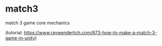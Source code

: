 # match3
match 3 game core mechanics

(tutorial: https://www.raywenderlich.com/673-how-to-make-a-match-3-game-in-unity)
